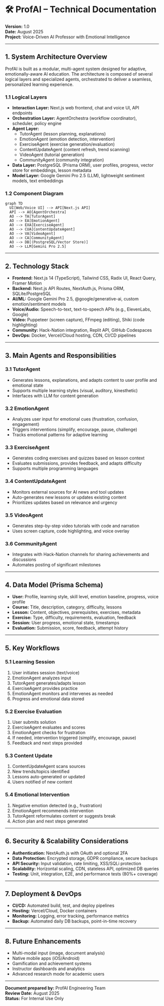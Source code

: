 # 🛠️ ProfAI – Technical Documentation

**Version:** 1.0  
**Date:** August 2025  
**Project:** Voice-Driven AI Professor with Emotional Intelligence

---

## 1. System Architecture Overview

ProfAI is built as a modular, multi-agent system designed for adaptive, emotionally-aware AI education. The architecture is composed of several logical layers and specialized agents, orchestrated to deliver a seamless, personalized learning experience.

### 1.1 Logical Layers

- **Interaction Layer:** Next.js web frontend, chat and voice UI, API endpoints
- **Orchestration Layer:** AgentOrchestra (workflow coordinator), scheduler, policy engine
- **Agent Layer:**
  - TutorAgent (lesson planning, explanations)
  - EmotionAgent (emotion detection, intervention)
  - ExerciseAgent (exercise generation/evaluation)
  - ContentUpdateAgent (content refresh, trend scanning)
  - VideoAgent (tutorial generation)
  - CommunityAgent (community integration)
- **Data Layer:** PostgreSQL (Prisma ORM), user profiles, progress, vector store for embeddings, lesson metadata
- **Model Layer:** Google Gemini Pro 2.5 (LLM), lightweight sentiment models, text embeddings

### 1.2 Component Diagram

```mermaid
graph TD
  UI[Web/Voice UI] --> API[Next.js API]
  API --> AO[AgentOrchestra]
  AO --> TA[TutorAgent]
  AO --> EA[EmotionAgent]
  AO --> EXA[ExerciseAgent]
  AO --> CUA[ContentUpdateAgent]
  AO --> VA[VideoAgent]
  AO --> CA[CommunityAgent]
  AO --> DB[(PostgreSQL/Vector Store)]
  AO --> LLM[Gemini Pro 2.5]
```

---

## 2. Technology Stack

- **Frontend:** Next.js 14 (TypeScript), Tailwind CSS, Radix UI, React Query, Framer Motion
- **Backend:** Next.js API Routes, NextAuth.js, Prisma ORM, SQLite/PostgreSQL
- **AI/ML:** Google Gemini Pro 2.5, @google/generative-ai, custom emotion/sentiment models
- **Voice/Audio:** Speech-to-text, text-to-speech APIs (e.g., ElevenLabs, Google)
- **Video:** Puppeteer (screen capture), FFmpeg (editing), Shiki (code highlighting)
- **Community:** Hack-Nation integration, Replit API, GitHub Codespaces
- **DevOps:** Docker, Vercel/Cloud hosting, CDN, CI/CD pipelines

---

## 3. Main Agents and Responsibilities

### 3.1 TutorAgent

- Generates lessons, explanations, and adapts content to user profile and emotional state
- Supports multiple learning styles (visual, auditory, kinesthetic)
- Interfaces with LLM for content generation

### 3.2 EmotionAgent

- Analyzes user input for emotional cues (frustration, confusion, engagement)
- Triggers interventions (simplify, encourage, pause, challenge)
- Tracks emotional patterns for adaptive learning

### 3.3 ExerciseAgent

- Generates coding exercises and quizzes based on lesson context
- Evaluates submissions, provides feedback, and adapts difficulty
- Supports multiple programming languages

### 3.4 ContentUpdateAgent

- Monitors external sources for AI news and tool updates
- Auto-generates new lessons or updates existing content
- Prioritizes updates based on relevance and urgency

### 3.5 VideoAgent

- Generates step-by-step video tutorials with code and narration
- Uses screen capture, code highlighting, and voice overlay

### 3.6 CommunityAgent

- Integrates with Hack-Nation channels for sharing achievements and discussions
- Automates posting of significant milestones

---

## 4. Data Model (Prisma Schema)

- **User:** Profile, learning style, skill level, emotion baseline, progress, voice profile
- **Course:** Title, description, category, difficulty, lessons
- **Lesson:** Content, objectives, prerequisites, exercises, metadata
- **Exercise:** Type, difficulty, requirements, evaluation, feedback
- **Session:** User progress, emotional state, timestamps
- **Evaluation:** Submission, score, feedback, attempt history

---

## 5. Key Workflows

### 5.1 Learning Session

1. User initiates session (text/voice)
2. EmotionAgent analyzes input
3. TutorAgent generates/adapts lesson
4. ExerciseAgent provides practice
5. EmotionAgent monitors and intervenes as needed
6. Progress and emotional data stored

### 5.2 Exercise Evaluation

1. User submits solution
2. ExerciseAgent evaluates and scores
3. EmotionAgent checks for frustration
4. If needed, intervention triggered (simplify, encourage, pause)
5. Feedback and next steps provided

### 5.3 Content Update

1. ContentUpdateAgent scans sources
2. New trends/topics identified
3. Lessons auto-generated or updated
4. Users notified of new content

### 5.4 Emotional Intervention

1. Negative emotion detected (e.g., frustration)
2. EmotionAgent recommends intervention
3. TutorAgent reformulates content or suggests break
4. Action plan and next steps generated

---

## 6. Security & Scalability Considerations

- **Authentication:** NextAuth.js with OAuth and optional 2FA
- **Data Protection:** Encrypted storage, GDPR compliance, secure backups
- **API Security:** Input validation, rate limiting, XSS/SQLi protection
- **Scalability:** Horizontal scaling, CDN, stateless API, optimized DB queries
- **Testing:** Unit, integration, E2E, and performance tests (80%+ coverage)

---

## 7. Deployment & DevOps

- **CI/CD:** Automated build, test, and deploy pipelines
- **Hosting:** Vercel/Cloud, Docker containers
- **Monitoring:** Logging, error tracking, performance metrics
- **Backup:** Automated daily DB backups, point-in-time recovery

---

## 8. Future Enhancements

- Multi-modal input (image, document analysis)
- Native mobile apps (iOS/Android)
- Gamification and achievement systems
- Instructor dashboards and analytics
- Advanced research mode for academic users

---

**Document prepared by:** ProfAI Engineering Team  
**Review Date:** August 2025  
**Status:** For Internal Use Only
